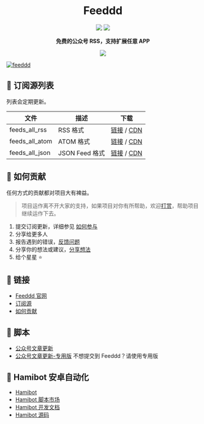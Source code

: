 <h1 align="center">Feeddd</h1>

<p align="center">
<a href="https://github.com/feeddd/feeds" ><img src="https://img.shields.io/github/stars/feeddd/feeds" /></a>
<a href="https://github.com/feeddd/feeds" ><img src="https://img.shields.io/github/last-commit/feeddd/feeds" /></a>
</p>

<p align="center">
<strong>
免费的公众号 RSS，支持扩展任意 APP
</strong>
</p>

<p align="center">
<a href="https://github.com/feeddd/feeds" ><img src="https://reporoster.com/stars/feeddd/feeds" /></a>
</p>

<a href="https://feeddd.org" ><img src="https://feeddd.org/social.jpg" alt="feeddd" /></a>

## 📰 订阅源列表

列表会定期更新。

| 文件           | 描述           | 下载                                                                                                                                                  |
| -------------- | -------------- | ----------------------------------------------------------------------------------------------------------------------------------------------------- |
| feeds_all_rss  | RSS 格式       | [链接](https://raw.githubusercontent.com/feeddd/feeds/master/feeds_all_rss.txt) / [CDN](https://cdn.jsdelivr.net/gh/feeddd/feeds/feeds_all_rss.txt)   |
| feeds_all_atom | ATOM 格式      | [链接](https://raw.githubusercontent.com/feeddd/feeds/master/feeds_all_atom.txt) / [CDN](https://cdn.jsdelivr.net/gh/feeddd/feeds/feeds_all_atom.txt) |
| feeds_all_json | JSON Feed 格式 | [链接](https://raw.githubusercontent.com/feeddd/feeds/master/feeds_all_json.txt) / [CDN](https://cdn.jsdelivr.net/gh/feeddd/feeds/feeds_all_json.txt) |

## 💪 如何贡献

任何方式的贡献都对项目大有裨益。

> 项目运作离不开大家的支持，如果项目对你有所帮助，欢迎[打赏](https://hamibot.com/marketplace/vLSBc)，帮助项目继续运作下去。

1. 提交订阅更新，详细参见 [如何参与](https://feeddd.org/how-to-contribute)
2. 分享给更多人
3. 报告遇到的错误，[反馈问题](https://hamibot.com/dashboard/issues/create?slug=vLSBc&subject=反馈问题)
4. 分享你的想法或建议，[分享想法](https://github.com/feeddd/feeds/issues)
5. 给个星星 ⭐

## 🔗 链接

- [Feeddd 官网](https://feeddd.org/)
- [订阅源](https://feeddd.org/feeds)
- [如何贡献](https://feeddd.org/how-to-contribute)

## 📱 脚本

- [公众号文章更新](https://hamibot.com/marketplace/vLSBc)
- [公众号文章更新-专用版](https://hamibot.com/marketplace/Bh55i) 不想提交到 Feeddd？请使用专用版

## 🤖 Hamibot 安卓自动化

- [Hamibot](https://hamibot.com/)
- [Hamibot 脚本市场](https://hamibot.com/marketplace)
- [Hamibot 开发文档](https://docs.hamibot.com/)
- [Hamibot 源码](https://github.com/hamibot/hamibot)

